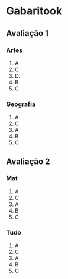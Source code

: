 # Gabaritook
## Avaliação 1
### Artes
1. A
2. C
3. D.
4. B
5. C

### Geografia
1. A
2. C
3. A
4. B
5. C
## Avaliação 2
### Mat
1. A
2. C
3. A
4. B
5. C

### Tudo
1. A
2. C
3. A
4. B
5. C
